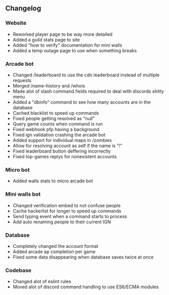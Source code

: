 ## Changelog

### Website
- Reworked player page to be way more detailed
- Added a guild stats page to site
- Added "how to verify" documentation for mini walls
- Added a temp outage page to use when something breaks

### Arcade bot
- Changed /leaderboard to use the cdn leaderboard instead of multiple requests
- Merged /name-history and /whois
- Made alot of slash command fields required to deal with discords shitty menu
- Added a "dbinfo" command to see how many accounts are in the database
- Cached blacklist to speed up commands
- Fixed people getting resolved as "null"
- Query game counts when command is run
- Fixed webhook pfp having a background
- Fixed ign validation crashing the arcade bot
- Added support for individual maps in /zombies
- Allow for resolving account as self if the name is "!"
- Fixed leaderboard button deffering incorrectly
- Fixed top-games replys for nonexistent accounts

### Micro bot
- Added walls stats to micro arcade bot

### Mini walls bot
- Changed verification embed to not confuse people
- Cache hackerlist for longer to speed up commands
- Send typing event when a command starts to process
- Add auto renaming people to their current IGN

### Database
- Completely changed the account format
- Added arcade ap completion per game
- Fixed some data disappearing when database saves twice at once

### Codebase
- Changed alot of eslint rules
- Moved alot of discord command handling to use ES6/ECMA modules